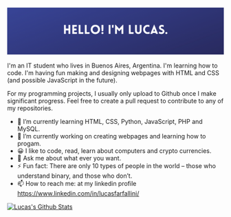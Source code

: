 ![Banner](https://raw.githubusercontent.com/lucasfarfa/lucasfarfa/master/profileavatarbanner.png)

I'm an IT student who lives in Buenos Aires, Argentina. I'm learning how to code. I'm having fun making and designing webpages with HTML and CSS (and possible JavaScript in the future).  

For my programming projects, I usually only upload to Github once I make significant progress. Feel free to create a pull request to contribute to any of my repositories.

- 🌱 I’m currently learning HTML, CSS, Python, JavaScript, PHP and MySQL.
- 🔭 I’m currently working on creating webpages and learning how to progam.
- 😀 I like to code, read, learn about computers and crypto currencies.
- 💬 Ask me about what ever you want.
- ⚡ Fun fact: There are only 10 types of people in the world – those who understand binary, and those who don’t.
- 📫 How to reach me: at my linkedin profile https://www.linkedin.com/in/lucasfarfallini/

[![Lucas's Github Stats](https://github-readme-stats.vercel.app/api?username=lucasfarfa)](https://github.com/anuraghazra/github-readme-stats)

<!-- fork this if you want to have the github status  -->
